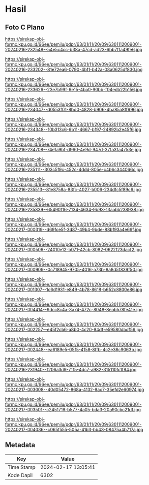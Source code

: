 # Hasil

## Foto C Plano

https://sirekap-obj-formc.kpu.go.id/96ee/pemilu/pdpr/63/01/11/20/09/6301112009001-20240216-232548--54e5c4cc-b38a-47cd-ad23-6bb7f1a49fe6.jpg

https://sirekap-obj-formc.kpu.go.id/96ee/pemilu/pdpr/63/01/11/20/09/6301112009001-20240216-233202--81e72ea6-0790-4bf1-b42a-08a0625df830.jpg

https://sirekap-obj-formc.kpu.go.id/96ee/pemilu/pdpr/63/01/11/20/09/6301112009001-20240216-233626--23e7b99f-6e15-4ba0-90bb-f04edb22b156.jpg

https://sirekap-obj-formc.kpu.go.id/96ee/pemilu/pdpr/63/01/11/20/09/6301112009001-20240216-234047--d0553f01-8bd0-4828-b906-4ba85a8ff996.jpg

https://sirekap-obj-formc.kpu.go.id/96ee/pemilu/pdpr/63/01/11/20/09/6301112009001-20240216-234348--10b313c6-6b11-4667-bf97-24892b2e45f6.jpg

https://sirekap-obj-formc.kpu.go.id/96ee/pemilu/pdpr/63/01/11/20/09/6301112009001-20240216-234708--74e1a9bf-d960-4e9d-947d-37fa31a4753e.jpg

https://sirekap-obj-formc.kpu.go.id/96ee/pemilu/pdpr/63/01/11/20/09/6301112009001-20240216-235111--303c5f9c-452c-4ddd-805e-c4b6c344066c.jpg

https://sirekap-obj-formc.kpu.go.id/96ee/pemilu/pdpr/63/01/11/20/09/6301112009001-20240216-235513--81e8758a-83fc-4027-b006-234dfc5f89c6.jpg

https://sirekap-obj-formc.kpu.go.id/96ee/pemilu/pdpr/63/01/11/20/09/6301112009001-20240216-235839--65490116-7134-4634-9b93-13aabb238938.jpg

https://sirekap-obj-formc.kpu.go.id/96ee/pemilu/pdpr/63/01/11/20/09/6301112009001-20240217-000319--d69fce5f-3d87-49b4-9bde-88bf93a4e69f.jpg

https://sirekap-obj-formc.kpu.go.id/96ee/pemilu/pdpr/63/01/11/20/09/6301112009001-20240217-000506--24010e12-b071-42cb-8082-0622f23dacf2.jpg

https://sirekap-obj-formc.kpu.go.id/96ee/pemilu/pdpr/63/01/11/20/09/6301112009001-20240217-000909--0c718945-9705-4016-a73b-8a8d51839f50.jpg

https://sirekap-obj-formc.kpu.go.id/96ee/pemilu/pdpr/63/01/11/20/09/6301112009001-20240217-001307--1c6d1931-e849-4b78-8618-b652c8800e86.jpg

https://sirekap-obj-formc.kpu.go.id/96ee/pemilu/pdpr/63/01/11/20/09/6301112009001-20240217-004414--9dcc8c4a-3a74-472c-8048-8eab578fe41e.jpg

https://sirekap-obj-formc.kpu.go.id/96ee/pemilu/pdpr/63/01/11/20/09/6301112009001-20240217-002257--e45f2cb6-a8b0-4c20-84df-e59580dadf59.jpg

https://sirekap-obj-formc.kpu.go.id/96ee/pemilu/pdpr/63/01/11/20/09/6301112009001-20240217-002448--ea6189e5-05f5-4158-8ffb-4c2e36c9063b.jpg

https://sirekap-obj-formc.kpu.go.id/96ee/pemilu/pdpr/63/01/11/20/09/6301112009001-20240216-231940--f206a3d9-71f5-4dc7-a982-315110fc1f84.jpg

https://sirekap-obj-formc.kpu.go.id/96ee/pemilu/pdpr/63/01/11/20/09/6301112009001-20240217-003008--40d05472-868a-4132-8ac7-35efd2e60974.jpg

https://sirekap-obj-formc.kpu.go.id/96ee/pemilu/pdpr/63/01/11/20/09/6301112009001-20240217-003501--c2451718-b577-4a05-bda3-20a90cbc21df.jpg

https://sirekap-obj-formc.kpu.go.id/96ee/pemilu/pdpr/63/01/11/20/09/6301112009001-20240217-004036--c065f555-505a-41b3-bb43-08475a4b717a.jpg


## Metadata

| Key        | Value               |
| ---------- | ------------------- |
| Time Stamp | 2024-02-17 13:05:41 |
| Kode Dapil | 6302                |



